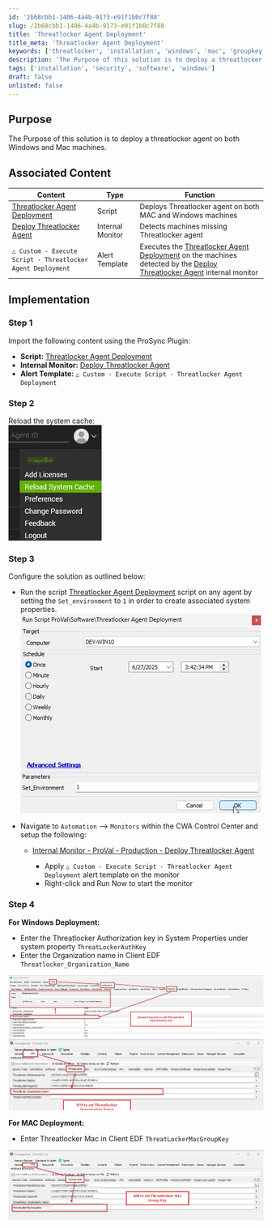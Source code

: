 ```yaml
---
id: '2b68cbb1-1406-4a4b-9173-e91f1b0c7f88'
slug: /2b68cbb1-1406-4a4b-9173-e91f1b0c7f88
title: 'Threatlocker Agent Deployment'
title_meta: 'Threatlocker Agent Deployment'
keywords: ['threatlocker', 'installation', 'windows', 'mac', 'groupkey']
description: 'The Purpose of this solution is to deploy a threatlocker agent on both Windows and Mac machines.'
tags: ['installation', 'security', 'software', 'windows']
draft: false
unlisted: false
---
```


## Purpose

The Purpose of this solution is to deploy a threatlocker agent on both Windows and Mac machines.

## Associated Content

| Content                                                                 | Type             | Function                                                                                                    |
|-------------------------------------------------------------------------|------------------|-------------------------------------------------------------------------------------------------------------|
| [Threatlocker Agent Deployment](/docs/6ee04ebc-5867-4310-a8ed-1f800f031774) | Script           | Deploys Threatlocker agent on both MAC and Windows machines                              |
| [Deploy Threatlocker Agent](/docs/392a41e0-bbe1-4270-87a0-0a093aff3671) | Internal Monitor | Detects machines missing Threatlocker agent                                                                 |
| `△ Custom - Execute Script - Threatlocker Agent Deployment`             | Alert Template   | Executes the [Threatlocker Agent Deployment](/docs/6ee04ebc-5867-4310-a8ed-1f800f031774) on the machines detected by the [Deploy Threatlocker Agent](/docs/392a41e0-bbe1-4270-87a0-0a093aff3671) internal monitor |

## Implementation

### Step 1

Import the following content using the ProSync Plugin:

- **Script:** [Threatlocker Agent Deployment](/docs/6ee04ebc-5867-4310-a8ed-1f800f031774)  
- **Internal Monitor:** [Deploy Threatlocker Agent](/docs/392a41e0-bbe1-4270-87a0-0a093aff3671)  
- **Alert Template:** `△ Custom - Execute Script - Threatlocker Agent Deployment`

### Step 2

Reload the system cache:  
![Image1](../../static/img/docs/2b68cbb1-1406-4a4b-9173-e91f1b0c7f88/image1.webp)

### Step 3

Configure the solution as outlined below:

- Run the script [Threatlocker Agent Deployment](/docs/6ee04ebc-5867-4310-a8ed-1f800f031774) script on any agent by setting the `Set_environment` to `1` in order to create associated system properties.  
  ![Image4](../../static/img/docs/6ee04ebc-5867-4310-a8ed-1f800f031774/image4.webp)

- Navigate to `Automation` --> `Monitors` within the CWA Control Center and setup the following:
  - [Internal Monitor - ProVal - Production - Deploy Threatlocker Agent](/docs/392a41e0-bbe1-4270-87a0-0a093aff3671)  

    - Apply `△ Custom - Execute Script - Threatlocker Agent Deployment` alert template on the monitor  
    - Right-click and Run Now to start the monitor

### Step 4

**For Windows Deployment:**

- Enter the Threatlocker Authorization key in System Properties under system property `ThreatLockerAuthKey`
- Enter the Organization name in Client EDF `Threatlocker_Organization_Name`

![Image1](../../static/img/docs/6ee04ebc-5867-4310-a8ed-1f800f031774/image1.webp)  
![Image2](../../static/img/docs/6ee04ebc-5867-4310-a8ed-1f800f031774/image2.webp)

**For MAC Deployment:**

- Enter Threatlocker Mac in Client EDF `ThreatLockerMacGroupKey`

![Image3](../../static/img/docs/6ee04ebc-5867-4310-a8ed-1f800f031774/image3.webp)
